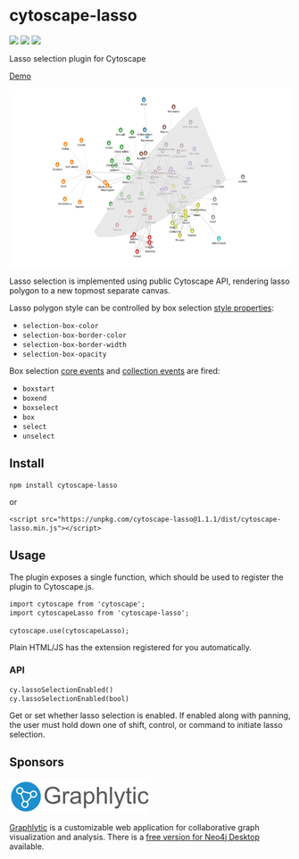 # cytoscape-lasso

[![](https://img.shields.io/npm/dm/cytoscape-lasso)](https://www.npmjs.com/package/cytoscape-lasso)
[![](https://img.shields.io/david/zakjan/cytoscape-lasso)](https://www.npmjs.com/package/cytoscape-lasso)
[![](https://img.shields.io/bundlephobia/min/cytoscape-lasso)](https://www.npmjs.com/package/cytoscape-lasso)

Lasso selection plugin for Cytoscape

[Demo](https://zakjan.github.io/cytoscape-lasso/)

<img src="docs/screenshot@2x.jpg" alt="Screenshot" width="640" height="320">

Lasso selection is implemented using public Cytoscape API, rendering lasso polygon to a new topmost separate canvas.

Lasso polygon style can be controlled by box selection [style properties](https://js.cytoscape.org/#style/core):

- `selection-box-color`
- `selection-box-border-color`
- `selection-box-border-width`
- `selection-box-opacity`

Box selection [core events](https://js.cytoscape.org/#events/user-input-device-events) and [collection events](https://js.cytoscape.org/#events/collection-events) are fired:

- `boxstart`
- `boxend`
- `boxselect`
- `box`
- `select`
- `unselect`

## Install

```
npm install cytoscape-lasso
```

or

```
<script src="https://unpkg.com/cytoscape-lasso@1.1.1/dist/cytoscape-lasso.min.js"></script>
```

## Usage

The plugin exposes a single function, which should be used to register the plugin to Cytoscape.js.

```
import cytoscape from 'cytoscape';
import cytoscapeLasso from 'cytoscape-lasso';

cytoscape.use(cytoscapeLasso);
```

Plain HTML/JS has the extension registered for you automatically.

### API

```
cy.lassoSelectionEnabled()
cy.lassoSelectionEnabled(bool)
```

Get or set whether lasso selection is enabled. If enabled along with panning, the user must hold down one of shift, control, <!--alt, -->or command to initiate lasso selection.

## Sponsors

<a href="https://graphlytic.biz/"><img src="docs/graphlytic.png" alt="Graphlytic" width="250" height="61"></a>

[Graphlytic](https://graphlytic.biz/) is a customizable web application for collaborative graph visualization and analysis. There is a [free version for Neo4j Desktop](https://graphlytic.biz/blog/how-to-install-graphlytic-in-neo4j-desktop) available.